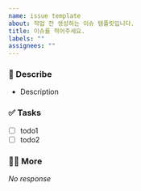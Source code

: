 ```yaml
---
name: issue template
about: 작업 전 생성하는 이슈 템플릿입니다.
title: 이슈를 적어주세요.
labels: ""
assignees: ""
---
```


### 📄 Describe

- Description

### ✅ Tasks

- [ ] todo1
- [ ] todo2

### 🙋🏻 More

_No response_
